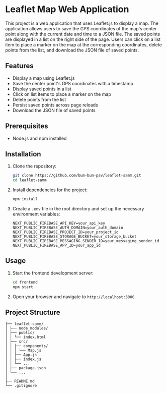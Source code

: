 # Leaflet Map Web Application

This project is a web application that uses Leaflet.js to display a map. The application allows users to save the GPS coordinates of the map's center point along with the current date and time to a JSON file. The saved points are displayed in a list on the right side of the page. Users can click on a list item to place a marker on the map at the corresponding coordinates, delete points from the list, and download the JSON file of saved points.

## Features

- Display a map using Leaflet.js
- Save the center point's GPS coordinates with a timestamp
- Display saved points in a list
- Click on list items to place a marker on the map
- Delete points from the list
- Persist saved points across page reloads
- Download the JSON file of saved points

## Prerequisites

- Node.js and npm installed

## Installation

1. Clone the repository:

    ```sh
    git clone https://github.com/bum-bum-pav/leaflet-samm.git
    cd leaflet-samm
    ```

2. Install dependencies for the project:

    ```sh
    npm install
    ```

3. Create a `.env` file in the root directory and set up the necessary environment variables:

    ```
    NEXT_PUBLIC_FIREBASE_API_KEY=your_api_key
    NEXT_PUBLIC_FIREBASE_AUTH_DOMAIN=your_auth_domain
    NEXT_PUBLIC_FIREBASE_PROJECT_ID=your_project_id
    NEXT_PUBLIC_FIREBASE_STORAGE_BUCKET=your_storage_bucket
    NEXT_PUBLIC_FIREBASE_MESSAGING_SENDER_ID=your_messaging_sender_id
    NEXT_PUBLIC_FIREBASE_APP_ID=your_app_id
    ```

## Usage

1. Start the frontend development server:

    ```sh
    cd frontend
    npm start
    ```

3. Open your browser and navigate to `http://localhost:3000`.

## Project Structure

    ├── leaflet-samm/
    │ ├── node_modules/
    │ ├── public/
    │ │ └── index.html
    │ ├── src/
    │ │ ├── components/
    │ │ │ └── Map.js
    │ │ ├── App.js
    │ │ ├── index.js
    │ │ └── ...
    │ ├── package.json
    │ └── ...
    │
    ├── README.md
    └── .gitignore
